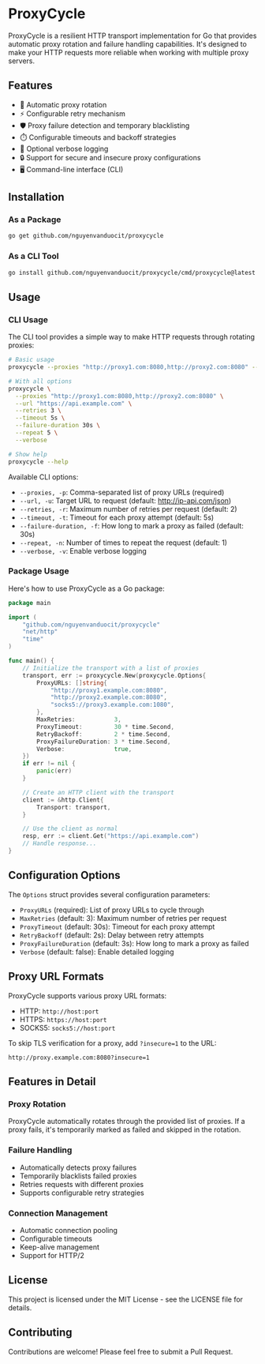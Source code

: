 # ProxyCycle

ProxyCycle is a resilient HTTP transport implementation for Go that provides automatic proxy rotation and failure handling capabilities. It's designed to make your HTTP requests more reliable when working with multiple proxy servers.

## Features

- 🔄 Automatic proxy rotation
- ⚡ Configurable retry mechanism
- 🛡️ Proxy failure detection and temporary blacklisting
- ⏱️ Configurable timeouts and backoff strategies
- 📝 Optional verbose logging
- 🔒 Support for secure and insecure proxy configurations
- 🖥️ Command-line interface (CLI)

## Installation

### As a Package
```bash
go get github.com/nguyenvanduocit/proxycycle
```

### As a CLI Tool
```bash
go install github.com/nguyenvanduocit/proxycycle/cmd/proxycycle@latest
```

## Usage

### CLI Usage

The CLI tool provides a simple way to make HTTP requests through rotating proxies:

```bash
# Basic usage
proxycycle --proxies "http://proxy1.com:8080,http://proxy2.com:8080" --url "https://api.example.com"

# With all options
proxycycle \
  --proxies "http://proxy1.com:8080,http://proxy2.com:8080" \
  --url "https://api.example.com" \
  --retries 3 \
  --timeout 5s \
  --failure-duration 30s \
  --repeat 5 \
  --verbose

# Show help
proxycycle --help
```

Available CLI options:
- `--proxies, -p`: Comma-separated list of proxy URLs (required)
- `--url, -u`: Target URL to request (default: http://ip-api.com/json)
- `--retries, -r`: Maximum number of retries per request (default: 2)
- `--timeout, -t`: Timeout for each proxy attempt (default: 5s)
- `--failure-duration, -f`: How long to mark a proxy as failed (default: 30s)
- `--repeat, -n`: Number of times to repeat the request (default: 1)
- `--verbose, -v`: Enable verbose logging

### Package Usage

Here's how to use ProxyCycle as a Go package:

```go
package main

import (
    "github.com/nguyenvanduocit/proxycycle"
    "net/http"
    "time"
)

func main() {
    // Initialize the transport with a list of proxies
    transport, err := proxycycle.New(proxycycle.Options{
        ProxyURLs: []string{
            "http://proxy1.example.com:8080",
            "http://proxy2.example.com:8080",
            "socks5://proxy3.example.com:1080",
        },
        MaxRetries:           3,
        ProxyTimeout:         30 * time.Second,
        RetryBackoff:         2 * time.Second,
        ProxyFailureDuration: 3 * time.Second,
        Verbose:              true,
    })
    if err != nil {
        panic(err)
    }

    // Create an HTTP client with the transport
    client := &http.Client{
        Transport: transport,
    }

    // Use the client as normal
    resp, err := client.Get("https://api.example.com")
    // Handle response...
}
```

## Configuration Options

The `Options` struct provides several configuration parameters:

- `ProxyURLs` (required): List of proxy URLs to cycle through
- `MaxRetries` (default: 3): Maximum number of retries per request
- `ProxyTimeout` (default: 30s): Timeout for each proxy attempt
- `RetryBackoff` (default: 2s): Delay between retry attempts
- `ProxyFailureDuration` (default: 3s): How long to mark a proxy as failed
- `Verbose` (default: false): Enable detailed logging

## Proxy URL Formats

ProxyCycle supports various proxy URL formats:

- HTTP: `http://host:port`
- HTTPS: `https://host:port`
- SOCKS5: `socks5://host:port`

To skip TLS verification for a proxy, add `?insecure=1` to the URL:

```
http://proxy.example.com:8080?insecure=1
```

## Features in Detail

### Proxy Rotation

ProxyCycle automatically rotates through the provided list of proxies. If a proxy fails, it's temporarily marked as failed and skipped in the rotation.

### Failure Handling

- Automatically detects proxy failures
- Temporarily blacklists failed proxies
- Retries requests with different proxies
- Supports configurable retry strategies

### Connection Management

- Automatic connection pooling
- Configurable timeouts
- Keep-alive management
- Support for HTTP/2

## License

This project is licensed under the MIT License - see the LICENSE file for details.

## Contributing

Contributions are welcome! Please feel free to submit a Pull Request.

